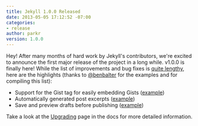 ```yaml
---
title: Jekyll 1.0.0 Released
date: 2013-05-05 17:12:52 -07:00
categories:
- release
author: parkr
version: 1.0.0
---
```


Hey! After many months of hard work by Jekyll's contributors, we're excited
to announce the first major release of the project in a long while. v1.0.0 is
finally here! While the list of improvements and bug fixes is [quite lengthy][history],
here are the highlights (thanks to [@benbalter](https://twitter.com/BenBalter) for the
examples and for compiling this list):

- Support for the Gist tag for easily embedding Gists ([example](https://gist.github.com/benbalter/5555251))
- Automatically generated post excerpts ([example](https://gist.github.com/benbalter/5555369))
- Save and preview drafts before publishing ([example](https://gist.github.com/benbalter/5555992))

Take a look at the [Upgrading][] page in the docs for more detailed information.

[history]: /docs/history/#v1-0-0
[Upgrading]: /docs/upgrading/
